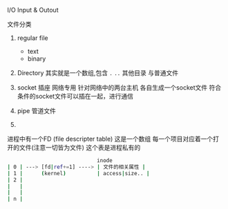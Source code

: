 I/O Input & Outout

文件分类

1. regular file 
    - text
    - binary
2. Directory
其实就是一个数组,包含 `.` `..` 其他目录 与普通文件


3. socket 插座 网络专用 针对网络中的两台主机 各自生成一个socket文件 符合条件的socket文件可以插在一起，进行通信

4. pipe 管道文件

5. 

进程中有一个FD (file descripter table) 这是一个数组 每一个项目对应着一个打开的文件(注意一切皆为文件) 这个表是进程私有的

``` sh
                             inode
| 0 | ---> [fd|ref+=1] ----> | 文件的相关属性 |
| 1 |      (kernel)          | access|size.. |
| 2 |
|   |
|   |
| n |
```


